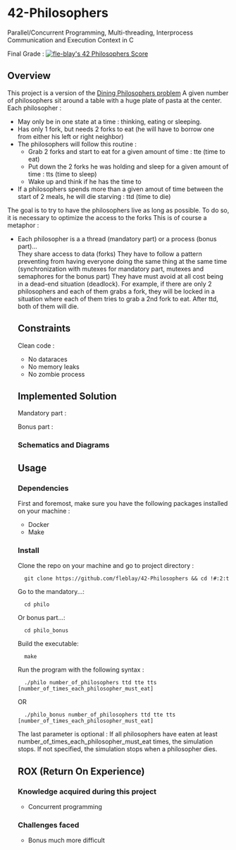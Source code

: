 # 42-Philosophers

Parallel/Concurrent Programming, Multi-threading, Interprocess Communication and Execution Context in C

Final Grade : [![fle-blay's 42 Philosophers Score](https://badge42.vercel.app/api/v2/clin3d2hs006008muostgzpop/project/2569230)](https://github.com/JaeSeoKim/badge42)

## Overview

This project is a version of the <a href="https://en.wikipedia.org/wiki/Dining_philosophers_problem">Dining Philosophers problem</a>
A given number of philosophers sit around a table with a huge plate of pasta at the center.
Each philosopher :
<ul>
	<li>
		May only be in one state at a time : thinking, eating or sleeping.
	</li>
	<li>
		Has only 1 fork, but needs 2 forks to eat (he will have to borrow one from either his left or right neighbor)
	</li>
	<li>
		The philosophers will follow this routine :
		<ul>
		<li>
			Grab 2 forks and start to eat for a given amount of time : tte (time to eat)
		</li>
		<li>
			Put down the 2 forks he was holding and sleep for a given amount of time : tts (time to sleep)
		</li>
		<li>
			Wake up and think if he has the time to
		</li>
		</ul>
	</li>
	<li>
		If a philosophers spends more than a given amout of time between the start of 2 meals, he will die starving : ttd (time to die)
	</li>
</ul>

The goal is to try to have the philosophers live as long as possible. To do so, it is necessary to optimize the access to the forks
This is of course a metaphor :

<ul>
	<li>
		Each philosopher is a a thread (mandatory part) or a process (bonus part)...
	</li
	<li>
		They share access to data (forks)
	</li
	<li>
		They have to follow a pattern preventing from having everyone doing the same thing at the same time
		(synchronization with mutexes for mandatory part, mutexes and semaphores for the bonus part)
	</li
	<li>
		They have must avoid at all cost being in a dead-end situation (deadlock). For example, if there are only 2
		philosophers and each of them grabs a fork, they will be locked in a situation where each of them tries to grab
		a 2nd fork to eat. After ttd, both of them will die.
	</li
</ul>

## Constraints

Clean code :
<ul>
  <li>
  No dataraces
  </li>
  <li>
  No memory leaks
  </li>
  <li>
  No zombie process
  </li>
</ul>

## Implemented Solution

Mandatory part :

Bonus part :

### Schematics and Diagrams

## Usage

### Dependencies

First and foremost, make sure you have the following packages installed on your machine :

<ul>
  <li>Docker</li>
  <li>Make</li>
</ul>

### Install

Clone the repo on your machine and go to project directory :

```console
  git clone https://github.com/fleblay/42-Philosophers && cd !#:2:t
```

Go to the mandatory...:

```console
  cd philo
```

Or bonus part...:

```console
  cd philo_bonus
```

Build the executable:

```console
  make
```

Run the program with the following syntax :

```console
  ./philo number_of_philosophers ttd tte tts [number_of_times_each_philosopher_must_eat]
```
OR

```console
  ./philo_bonus number_of_philosophers ttd tte tts [number_of_times_each_philosopher_must_eat]
```

The last parameter is optional :
If all philosophers have eaten at least number_of_times_each_philosopher_must_eat times, the simulation stops.
If not specified, the simulation stops when a philosopher dies.

## ROX (Return On Experience)

### Knowledge acquired during this project

<ul>
  <li>
	Concurrent programming
  </li>
</ul>

### Challenges faced

<ul>
  <li>
	Bonus much more difficult
  </li>
</ul>
